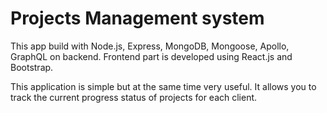 # Projects Management system
This app build with Node.js, Express, MongoDB, Mongoose, Apollo, GraphQL on backend. Frontend part is developed using React.js and Bootstrap.

This application is simple but at the same time very useful. It allows you to track the current progress status of projects for each client.
